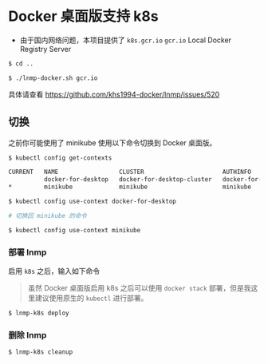 # Docker 桌面版支持 k8s

* 由于国内网络问题，本项目提供了 `k8s.gcr.io` `gcr.io` Local Docker Registry Server

```bash
$ cd ..

$ ./lnmp-docker.sh gcr.io
```

具体请查看 https://github.com/khs1994-docker/lnmp/issues/520

## 切换

之前你可能使用了 minikube 使用以下命令切换到 Docker 桌面版。

```bash
$ kubectl config get-contexts

CURRENT   NAME                 CLUSTER                      AUTHINFO             NAMESPACE
          docker-for-desktop   docker-for-desktop-cluster   docker-for-desktop
*         minikube             minikube                     minikube

$ kubectl config use-context docker-for-desktop

# 切换回 minikube 的命令

$ kubectl config use-context minikube
```

### 部署 lnmp

启用 `k8s` 之后，输入如下命令

> 虽然 Docker 桌面版启用 k8s 之后可以使用 `docker stack` 部署，但是我这里建议使用原生的 `kubectl` 进行部署。

```bash
$ lnmp-k8s deploy
```

### 删除 lnmp

```bash
$ lnmp-k8s cleanup
```
